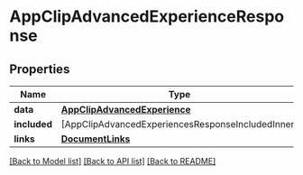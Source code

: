 # AppClipAdvancedExperienceResponse

## Properties
Name | Type | Description | Notes
------------ | ------------- | ------------- | -------------
**data** | [**AppClipAdvancedExperience**](AppClipAdvancedExperience.md) |  | 
**included** | [AppClipAdvancedExperiencesResponseIncludedInner] |  | [optional] 
**links** | [**DocumentLinks**](DocumentLinks.md) |  | 

[[Back to Model list]](../README.md#documentation-for-models) [[Back to API list]](../README.md#documentation-for-api-endpoints) [[Back to README]](../README.md)


